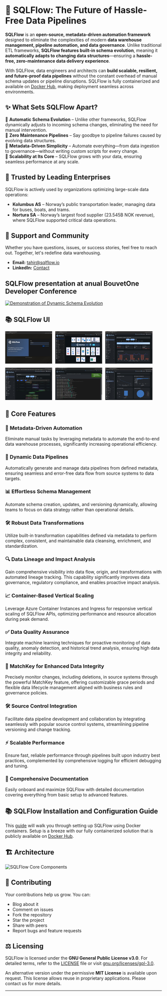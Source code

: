 # 🔄 **SQLFlow: The Future of Hassle-Free Data Pipelines**  

**SQLFlow** is an **open-source, metadata-driven automation framework** designed to eliminate the complexities of modern **data warehouse management, pipeline automation, and data governance**. Unlike traditional ETL frameworks, **SQLFlow features built-in schema evolution**, meaning it **automatically adapts to changing data structures**—ensuring a **hassle-free, zero-maintenance data delivery experience**.  

With SQLFlow, data engineers and architects can **build scalable, resilient, and future-proof data pipelines** without the constant overhead of manual schema updates or pipeline disruptions. SQLFlow is fully containerized and available on [Docker Hub](https://hub.docker.com/repository/docker/businessiq/sqlflow/general), making deployment seamless across environments.


## ✨ **What Sets SQLFlow Apart?**  
🔹 **Automatic Schema Evolution** – Unlike other frameworks, SQLFlow dynamically adjusts to incoming schema changes, eliminating the need for manual intervention.  
🔹 **Zero Maintenance Pipelines** – Say goodbye to pipeline failures caused by evolving data structures.  
🔹 **Metadata-Driven Simplicity** – Automate everything—from data ingestion to governance—without writing custom scripts for every change.  
🔹 **Scalability at Its Core** – SQLFlow grows with your data, ensuring seamless performance at any scale.  

## 🏢 **Trusted by Leading Enterprises**  
SQLFlow is actively used by organizations optimizing large-scale data operations:  

- **Kolumbus AS** – Norway’s public transportation leader, managing data for buses, boats, and trams. 
- **Nortura SA** – Norway’s largest food supplier (23.545B NOK revenue), where SQLFlow supported critical data operations.  

## 👥 **Support and Community**  
Whether you have questions, issues, or success stories, feel free to reach out. Together, let's redefine data warehousing.  

- **Email:** [tahir@sqlflow.io](mailto:tahir@sqlflow.io)  
- **LinkedIn:** [Contact](https://www.linkedin.com/in/businessiq/)  

## SQLFlow presentation at anual BouvetOne Developer Conference
[![Demonstration of Dynamic Schema Evolution](https://img.shields.io/badge/YouTube-Watch%20Video-red?style=for-the-badge&logo=youtube)](https://www.youtube.com/watch?v=xa-NkFe6Rrw)


## 📚 **SQLFlow UI**  

<div style="display: flex; flex-wrap: wrap; gap: 10px;">
  <a href="Media/Slide1.jpg" style="flex: 0 0 30%;"><img src="Media/Slide1.jpg" width="200"></a>
  <a href="Media/Slide2.jpg" style="flex: 0 0 30%;"><img src="Media/Slide2.jpg" width="200"></a>
  <a href="Media/Slide6.jpg" style="flex: 0 0 30%;"><img src="Media/Slide6.jpg" width="200"></a>
  <a href="Media/Slide4.jpg" style="flex: 0 0 30%;"><img src="Media/Slide4.jpg" width="200"></a>
  <a href="Media/Slide5.jpg" style="flex: 0 0 30%;"><img src="Media/Slide5.jpg" width="200"></a>
  <a href="Media/Slide3.jpg" style="flex: 0 0 30%;"><img src="Media/Slide3.jpg" width="200"></a>
</div>

## 🔑 **Core Features**  

### 🚀 **Metadata-Driven Automation**  
Eliminate manual tasks by leveraging metadata to automate the end-to-end data warehouse processes, significantly increasing operational efficiency.  

### 🔄 **Dynamic Data Pipelines**  
Automatically generate and manage data pipelines from defined metadata, ensuring seamless and error-free data flow from source systems to data targets.  

### 📊 **Effortless Schema Management**  
Automate schema creation, updates, and versioning dynamically, allowing teams to focus on data strategy rather than operational details.  

### 🛠 **Robust Data Transformations**  
Utilize built-in transformation capabilities defined via metadata to perform complex, consistent, and maintainable data cleansing, enrichment, and standardization.  

### 🔍 **Data Lineage and Impact Analysis**  
Gain comprehensive visibility into data flow, origin, and transformations with automated lineage tracking. This capability significantly improves data governance, regulatory compliance, and enables proactive impact analysis.  

### 📈 **Container-Based Vertical Scaling**  
Leverage Azure Container Instances and Ingress for responsive vertical scaling of SQLFlow APIs, optimizing performance and resource allocation during peak demand.  

### ✅ **Data Quality Assurance**  
Integrate machine learning techniques for proactive monitoring of data quality, anomaly detection, and historical trend analysis, ensuring high data integrity and reliability.  

### 🔑 **MatchKey for Enhanced Data Integrity**  
Precisely monitor changes, including deletions, in source systems through the powerful MatchKey feature, offering customizable grace periods and flexible data lifecycle management aligned with business rules and governance policies.  

### 🛠 **Source Control Integration**  
Facilitate data pipeline development and collaboration by integrating seamlessly with popular source control systems, streamlining pipeline versioning and change tracking.  

### ⚡ **Scalable Performance**  
Ensure fast, reliable performance through pipelines built upon industry best practices, complemented by comprehensive logging for efficient debugging and tuning.  

### 📖 **Comprehensive Documentation**  
Easily onboard and maximize SQLFlow with detailed documentation covering everything from basic setup to advanced features.  

## 📚 **SQLFlow Installation and Configuration Guide**  
This [guide](https://github.com/TahirRiaz/SQLFlow/blob/master/Sandbox/README.md) will walk you through setting up SQLFlow using Docker containers. Setup is a breeze with our fully containerized solution that is publicly available on [Docker Hub](https://hub.docker.com/repository/docker/businessiq/sqlflow/general).  

## 🏗️ **Architecture**  

![SQLFlow Core Components](https://github.com/user-attachments/assets/9a48caf3-d3ed-467d-89cd-f09f579f08b2)  


## 🤝 **Contributing**  
Your contributions help us grow. You can:  
- Blog about it  
- Comment on issues  
- Fork the repository  
- Star the project  
- Share with peers  
- Report bugs and feature requests  

## ⚖️ **Licensing**  
SQLFlow is licensed under the **GNU General Public License v3.0**. For detailed terms, refer to the [LICENSE](LICENSE) file or visit [gnu.org/licenses/gpl-3.0](https://gnu.org/licenses/gpl-3.0).  

An alternative version under the permissive **MIT License** is available upon request. This license allows reuse in proprietary applications. Please contact us for more details.  

---
